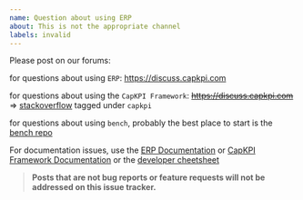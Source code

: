 ```yaml
---
name: Question about using ERP
about: This is not the appropriate channel
labels: invalid
---
```


Please post on our forums:

for questions about using `ERP`: https://discuss.capkpi.com

for questions about using the `CapKPI Framework`: ~~https://discuss.capkpi.com~~ => [stackoverflow](https://stackoverflow.com/questions/tagged/capkpi) tagged under `capkpi`

for questions about using `bench`, probably the best place to start is the [bench repo](https://github.com/capkpi/bench)

For documentation issues, use the [ERP Documentation](https://capkpi.com/docs/) or [CapKPI Framework Documentation](https://capkpi.com/docs/user/en) or the [developer cheetsheet](https://github.com/capkpi/capkpi/wiki/Developer-Cheatsheet)

> **Posts that are not bug reports or feature requests will not be addressed on this issue tracker.**